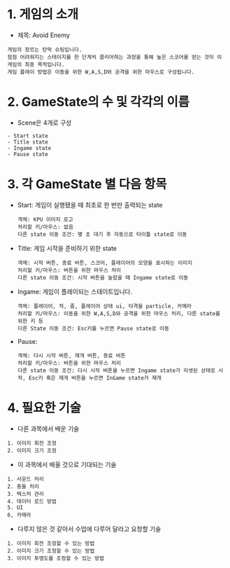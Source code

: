 # 1. 게임의 소개
* 제목: Avoid Enemy
```
게임의 장르는 탄막 슈팅입니다.
점점 어려워지는 스테이지를 한 단계씩 클리어하는 과정을 통해 높은 스코어를 얻는 것이 이 게임의 최종 목적입니다.
게임 플레이 방법은 이동을 위한 W,A,S,D와 공격을 위한 마우스로 구성됩니다.
```

# 2. GameState의 수 및 각각의 이름
* Scene은 4개로 구성
```
- Start state
- Title state
- Ingame state
- Pause state
```

# 3. 각 GameState 별 다음 항목
* Start: 게임이 실행됐을 때 최초로 한 번만 출력되는 state
  ```
  객체: KPU 이미지 로고
  처리할 키/마우스: 없음
  다른 state 이동 조건: 몇 초 대기 후 자동으로 타이틀 state로 이동
  ```
* Title: 게임 시작을 준비하기 위한 state
  ```
  객체: 시작 버튼, 종료 버튼, 스코어, 플레이어의 모양을 표시하는 이미지
  처리할 키/마우스: 버튼을 위한 마우스 처리
  다른 state 이동 조건: 시작 버튼을 눌렀을 때 Ingame state로 이동
  ```
* Ingame: 게임이 플레이되는 스테이트입니다.
  ```
  객체: 플레이어, 적, 줌, 플레이어 상태 ui, 타격을 particle, 카메라
  처리할 키/마우스: 이동을 위한 W,A,S,D와 공격을 위한 마우스 처리, 다른 state를 위한 키 등
  다른 State 이동 조건: Esc키를 누르면 Pause state로 이동
  ```
* Pause:
  ```
  객체: 다시 시작 버튼, 재개 버튼, 종료 버튼
  처리할 키/마우스: 버튼을 위한 마우스 처리
  다른 state 이동 조건: 다시 시작 버튼을 누르면 Ingame state가 리셋된 상태로 시작, Esc키 혹은 재개 버튼을 누르면 InGame state가 재개
  ```

# 4. 필요한 기술
- 다른 과목에서 배운 기술
```
1. 이미지 회전 조정
2. 이미지 크기 조정
```
- 이 과목에서 배울 것으로 기대되는 기술
```
1. 사운드 처리
2. 충돌 처리
3. 텍스처 관리
4. 데이터 로드 방법
5. UI
6, 카메라
```
- 다루지 않은 것 같아서 수업에 다루어 달라고 요청할 기술
```
1. 이미지 회전 조정할 수 있는 방법
2. 이미지 크기 조정할 수 있는 방법
3. 이미지 투명도를 조정할 수 있는 방법
```
